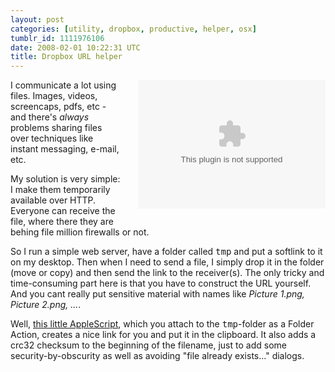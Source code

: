 ```yaml
---
layout: post
categories: [utility, dropbox, productive, helper, osx]
tumblr_id: 1111976106
date: 2008-02-01 10:22:31 UTC
title: Dropbox URL helper
---
```


<embed type="video/quicktime" scale="aspect" src="/attachments/2008/02/finder001.mov" width="300" height="206" pluginspage="http://www.apple.com/quicktime/download/" autoplay="false" controller="true" style="float:right;clear:right;margin-left:2em;margin-bottom:2em"></embed>I communicate a lot using files. Images, videos, screencaps, pdfs, etc - and there's <em>always</em> problems sharing files over techniques like instant messaging, e-mail, etc.

My solution is very simple: I make them temporarily available over HTTP. Everyone can receive the file, where there they are behing file million firewalls or not.

So I run a simple web server, have a folder called <tt>tmp</tt> and put a softlink to it on my desktop. Then when I need to send a file, I simply drop it in the folder (move or copy) and then send the link to the receiver(s). The only tricky and time-consuming part here is that you have to construct the URL yourself. And you cant really put sensitive material with names like <em>Picture 1.png, Picture 2.png, ...</em>.

Well, <a href="http://svn.hunch.se/rasmus/folder-action-url-in-clipboard/">this little AppleScript</a>, which you attach to the <tt>tmp</tt>-folder as a Folder Action, creates a nice link for you and put it in the clipboard. It also adds a crc32 checksum to the beginning of the filename, just to add some security-by-obscurity as well as avoiding "file already exists..." dialogs.
